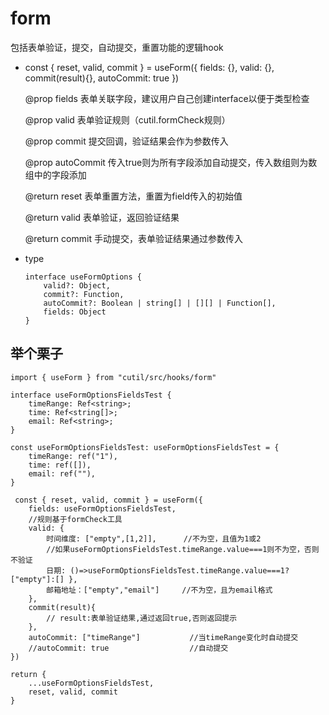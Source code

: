 # form

包括表单验证，提交，自动提交，重置功能的逻辑hook

- const { reset, valid, commit } = useForm({
    fields: {},
    valid: {},
    commit(result){},
    autoCommit: true
})

    @prop fields    表单关联字段，建议用户自己创建interface以便于类型检查

    @prop valid     表单验证规则（cutil.formCheck规则）

    @prop commit    提交回调，验证结果会作为参数传入

    @prop autoCommit 传入true则为所有字段添加自动提交，传入数组则为数组中的字段添加

    @return reset 表单重置方法，重置为field传入的初始值

    @return valid 表单验证，返回验证结果

    @return commit 手动提交，表单验证结果通过参数传入

- type
    ```
    interface useFormOptions {
        valid?: Object,
        commit?: Function,
        autoCommit?: Boolean | string[] | [][] | Function[],
        fields: Object
    }
    ```



## 举个栗子

```
import { useForm } from "cutil/src/hooks/form"

interface useFormOptionsFieldsTest {
    timeRange: Ref<string>;
    time: Ref<string[]>;
    email: Ref<string>;
}

const useFormOptionsFieldsTest: useFormOptionsFieldsTest = {
    timeRange: ref("1"),
    time: ref([]),
    email: ref(""),
}

 const { reset, valid, commit } = useForm({
    fields: useFormOptionsFieldsTest,
    //规则基于formCheck工具
    valid: {
        时间维度: ["empty",[1,2]],      //不为空，且值为1或2
        //如果useFormOptionsFieldsTest.timeRange.value===1则不为空，否则不验证
        日期: ()=>useFormOptionsFieldsTest.timeRange.value===1?["empty"]:[] },     
        邮箱地址：["empty","email"]     //不为空，且为email格式
    },
    commit(result){
        // result:表单验证结果,通过返回true,否则返回提示
    },
    autoCommit: ["timeRange"]           //当timeRange变化时自动提交
    //autoCommit: true                  //自动提交
})

return {
    ...useFormOptionsFieldsTest,
    reset, valid, commit
}
```